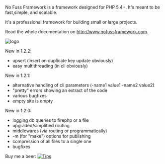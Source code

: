 No Fuss Framework is a framework designed for PHP 5.4+. It's meant to be fast,simple, and scalable.

It's a professional framework for building small or large projects.

Read the whole documentation on http://www.nofussframework.com.

![logo](http://www.nofussframework.com/assets/img/logo5.png "This logo is terrible")

New in 1.2.2:
- upsert (insert on duplicate key update obviously)
- easy multithreading (in cli obviously)

New in 1.2.1:
- alternative handling of cli parameters (-name1 value1 -name2 value2)
- "pretty" errors showing an extract of the code
- various bugfixes
- empty site is empty

New in 1.2.0:
- logging db queries to firephp or a file
- upgraded/simplified routing
- middlewares (via routing or programmatically)
- -m (for "make") options for publishing
- compression of all files to a single one
- bugfixes

Buy me a beer:
[![Tips](https://tips.60devs.com/images/button-black.svg)](https://tips.60devs.com/tip/520bdb77ce4f2241fcb4919a56393242)
